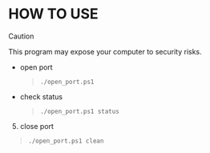 # HOW TO USE

> [!CAUTION]
> This program may expose your computer to security risks.

- open port

  > `./open_port.ps1`
   
- check status

  > `./open_port.ps1 status`
  
5. close port

  > `./open_port.ps1 clean`
